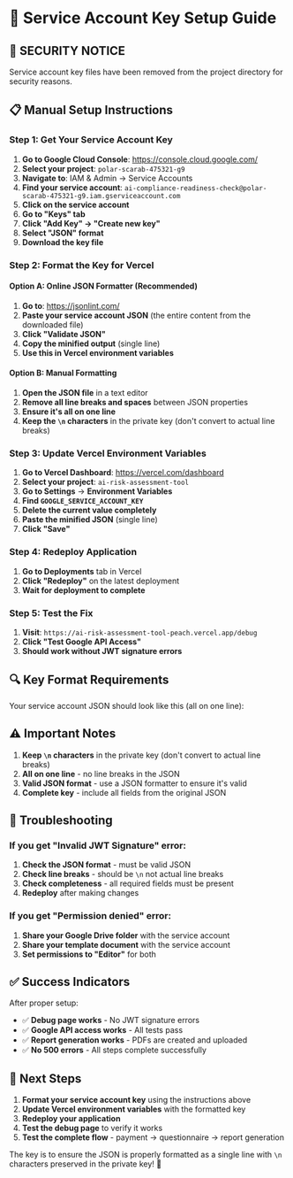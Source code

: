 # 🔐 Service Account Key Setup Guide

## 🚨 **SECURITY NOTICE**
Service account key files have been removed from the project directory for security reasons.

## 📋 **Manual Setup Instructions**

### **Step 1: Get Your Service Account Key**

1. **Go to Google Cloud Console**: https://console.cloud.google.com/
2. **Select your project**: `polar-scarab-475321-g9`
3. **Navigate to**: IAM & Admin → Service Accounts
4. **Find your service account**: `ai-compliance-readiness-check@polar-scarab-475321-g9.iam.gserviceaccount.com`
5. **Click on the service account**
6. **Go to "Keys" tab**
7. **Click "Add Key" → "Create new key"**
8. **Select "JSON" format**
9. **Download the key file**

### **Step 2: Format the Key for Vercel**

#### **Option A: Online JSON Formatter (Recommended)**

1. **Go to**: https://jsonlint.com/
2. **Paste your service account JSON** (the entire content from the downloaded file)
3. **Click "Validate JSON"**
4. **Copy the minified output** (single line)
5. **Use this in Vercel environment variables**

#### **Option B: Manual Formatting**

1. **Open the JSON file** in a text editor
2. **Remove all line breaks and spaces** between JSON properties
3. **Ensure it's all on one line**
4. **Keep the `\n` characters** in the private key (don't convert to actual line breaks)

### **Step 3: Update Vercel Environment Variables**

1. **Go to Vercel Dashboard**: https://vercel.com/dashboard
2. **Select your project**: `ai-risk-assessment-tool`
3. **Go to Settings** → **Environment Variables**
4. **Find `GOOGLE_SERVICE_ACCOUNT_KEY`**
5. **Delete the current value completely**
6. **Paste the minified JSON** (single line)
7. **Click "Save"**

### **Step 4: Redeploy Application**

1. **Go to Deployments** tab in Vercel
2. **Click "Redeploy"** on the latest deployment
3. **Wait for deployment to complete**

### **Step 5: Test the Fix**

1. **Visit**: `https://ai-risk-assessment-tool-peach.vercel.app/debug`
2. **Click "Test Google API Access"**
3. **Should work without JWT signature errors**

## 🔍 **Key Format Requirements**

Your service account JSON should look like this (all on one line):


## ⚠️ **Important Notes**

1. **Keep `\n` characters** in the private key (don't convert to actual line breaks)
2. **All on one line** - no line breaks in the JSON
3. **Valid JSON format** - use a JSON formatter to ensure it's valid
4. **Complete key** - include all fields from the original JSON

## 🔧 **Troubleshooting**

### **If you get "Invalid JWT Signature" error:**
1. **Check the JSON format** - must be valid JSON
2. **Check line breaks** - should be `\n` not actual line breaks
3. **Check completeness** - all required fields must be present
4. **Redeploy** after making changes

### **If you get "Permission denied" error:**
1. **Share your Google Drive folder** with the service account
2. **Share your template document** with the service account
3. **Set permissions to "Editor"** for both

## ✅ **Success Indicators**

After proper setup:
- ✅ **Debug page works** - No JWT signature errors
- ✅ **Google API access works** - All tests pass
- ✅ **Report generation works** - PDFs are created and uploaded
- ✅ **No 500 errors** - All steps complete successfully

## 🎯 **Next Steps**

1. **Format your service account key** using the instructions above
2. **Update Vercel environment variables** with the formatted key
3. **Redeploy your application**
4. **Test the debug page** to verify it works
5. **Test the complete flow** - payment → questionnaire → report generation

The key is to ensure the JSON is properly formatted as a single line with `\n` characters preserved in the private key! 🎉
